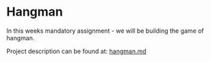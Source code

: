 # Hangman

In this weeks mandatory assignment - we will be building the game of hangman.

Project description can be found at: [hangman.md](../../projects/hangman.md) 
